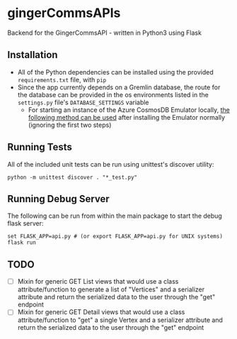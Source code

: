 # gingerCommsAPIs

Backend for the GingerCommsAPI - written in Python3 using Flask

## Installation

- All of the Python dependencies can be installed using the provided `requirements.txt` file, with `pip`
- Since the app currently depends on a Gremlin database, the route for the database can be provided in the os environments listed in the `settings.py` file's `DATABASE_SETTINGS` variable
	- For starting an instance of the Azure CosmosDB Emulator locally, [the following method can be used](https://github.com/MichalWierzbinski/cosmosdb-emulator-gremlin/blob/master/README.md) after installing the Emulator normally (ignoring the first two steps) 

## Running Tests

All of the included unit tests can be run using unittest's discover utility:

``` python -m unittest discover . "*_test.py" ```

## Running Debug Server

The following can be run from within the main package to start the debug flask server:

```
set FLASK_APP=api.py # (or export FLASK_APP=api.py for UNIX systems)
flask run
```

## TODO

- [ ] Mixin for generic GET List views that would use a class attribute/function to generate a list of "Vertices" and a serializer attribute and return the serialized data to the user through the "get" endpoint
- [ ] Mixin for generic GET Detail views that would use a class attribute/function to "get" a single Vertex and a serializer attribute and return the serialized data to the user through the "get" endpoint